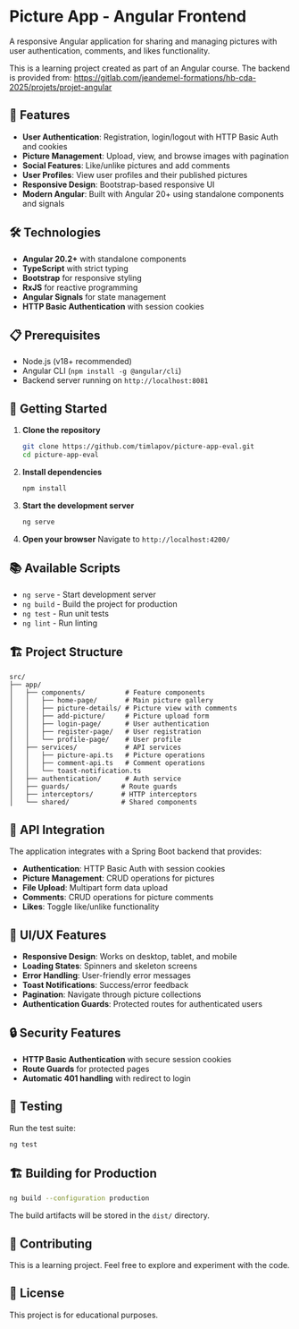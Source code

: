 # Picture App - Angular Frontend

A responsive Angular application for sharing and managing pictures with user authentication, comments, and likes functionality.

This is a learning project created as part of an Angular course. The backend is provided from: https://gitlab.com/jeandemel-formations/hb-cda-2025/projets/projet-angular

## 🚀 Features

- **User Authentication**: Registration, login/logout with HTTP Basic Auth and cookies
- **Picture Management**: Upload, view, and browse images with pagination
- **Social Features**: Like/unlike pictures and add comments
- **User Profiles**: View user profiles and their published pictures
- **Responsive Design**: Bootstrap-based responsive UI
- **Modern Angular**: Built with Angular 20+ using standalone components and signals

## 🛠️ Technologies

- **Angular 20.2+** with standalone components
- **TypeScript** with strict typing
- **Bootstrap** for responsive styling
- **RxJS** for reactive programming
- **Angular Signals** for state management
- **HTTP Basic Authentication** with session cookies

## 📋 Prerequisites

- Node.js (v18+ recommended)
- Angular CLI (`npm install -g @angular/cli`)
- Backend server running on `http://localhost:8081`

## 🚀 Getting Started

1. **Clone the repository**
   ```bash
   git clone https://github.com/timlapov/picture-app-eval.git
   cd picture-app-eval
   ```

2. **Install dependencies**
   ```bash
   npm install
   ```

3. **Start the development server**
   ```bash
   ng serve
   ```

4. **Open your browser**
   Navigate to `http://localhost:4200/`

## 📚 Available Scripts

- `ng serve` - Start development server
- `ng build` - Build the project for production
- `ng test` - Run unit tests
- `ng lint` - Run linting

## 🏗️ Project Structure

```
src/
├── app/
│   ├── components/          # Feature components
│   │   ├── home-page/       # Main picture gallery
│   │   ├── picture-details/ # Picture view with comments
│   │   ├── add-picture/     # Picture upload form
│   │   ├── login-page/      # User authentication
│   │   ├── register-page/   # User registration
│   │   └── profile-page/    # User profile
│   ├── services/            # API services
│   │   ├── picture-api.ts   # Picture operations
│   │   ├── comment-api.ts   # Comment operations
│   │   └── toast-notification.ts
│   ├── authentication/      # Auth service
│   ├── guards/             # Route guards
│   ├── interceptors/       # HTTP interceptors
│   └── shared/             # Shared components
```

## 🔧 API Integration

The application integrates with a Spring Boot backend that provides:

- **Authentication**: HTTP Basic Auth with session cookies
- **Picture Management**: CRUD operations for pictures
- **File Upload**: Multipart form data upload
- **Comments**: CRUD operations for picture comments
- **Likes**: Toggle like/unlike functionality

## 🎨 UI/UX Features

- **Responsive Design**: Works on desktop, tablet, and mobile
- **Loading States**: Spinners and skeleton screens
- **Error Handling**: User-friendly error messages
- **Toast Notifications**: Success/error feedback
- **Pagination**: Navigate through picture collections
- **Authentication Guards**: Protected routes for authenticated users

## 🔒 Security Features

- **HTTP Basic Authentication** with secure session cookies
- **Route Guards** for protected pages
- **Automatic 401 handling** with redirect to login

## 🧪 Testing

Run the test suite:
```bash
ng test
```

## 🏗️ Building for Production

```bash
ng build --configuration production
```

The build artifacts will be stored in the `dist/` directory.

## 🤝 Contributing

This is a learning project. Feel free to explore and experiment with the code.

## 📄 License

This project is for educational purposes.
